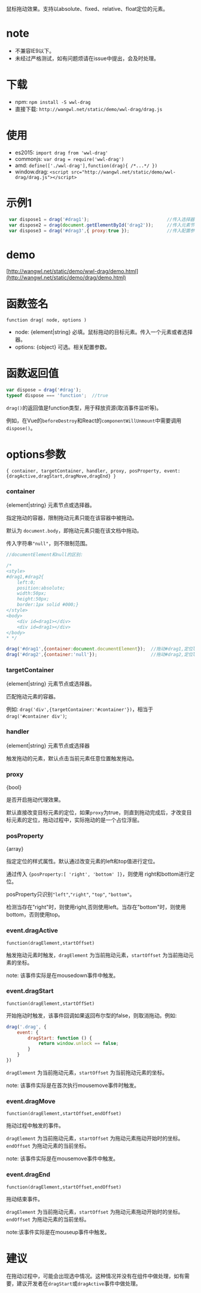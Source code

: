 鼠标拖动效果。支持以absolute、fixed、relative、float定位的元素。

# note
- 不兼容IE9以下。 
- 未经过严格测试，如有问题烦请在issue中提出，会及时处理。

# 下载

- npm: `npm install -S wwl-drag`
- 直接下载: `http://wangwl.net/static/demo/wwl-drag/drag.js` 

# 使用

- es2015: `import drag from 'wwl-drag'`
- commonjs: `var drag = require('wwl-drag')`
- amd: `define(['./wwl-drag'],function(drag){ /*...*/ })`
- window.drag: `<script src="http://wangwl.net/static/demo/wwl-drag/drag.js"></script>` 

# 示例1
```javascript
 var dispose1 = drag('#drag1');                             //传入选择器
 var dispose2 = drag(document.getElementById('drag2'));     //传入元素节点
 var dispose3 = drag('#drag3',{ proxy:true });              //传入配置参数。
```

# demo
[http://wangwl.net/static/demo/wwl-drag/demo.html](http://wangwl.net/static/demo/drag/demo.html)

# 函数签名

`function drag( node, options )`

- node: {element|string} 必填。鼠标拖动的目标元素。传入一个元素或者选择器。
- options: {object} 可选。相关配置参数。

# 函数返回值

```javascript
var dispose = drag('#drag');
typeof dispose === 'function';  //true
```

`drag()`的返回值是function类型，用于释放资源(取消事件监听等)。 

例如，在Vue的`beforeDestroy`和React的`componentWillUnmount`中需要调用`dispose()`。


# options参数

`{ container, targetContainer, handler, proxy, posProperty, event:{dragActive,dragStart,dragMove,dragEnd} }`

### container
{element|string} 元素节点或选择器。

指定拖动的容器，限制拖动元素只能在该容器中被拖动。

默认为 `document.body`，即拖动元素只能在该文档中拖动。

传入字符串`"null"`，则不限制范围。

```javascript
//documentElement和null的区别:

/*
<style> 
#drag1,#drag2{ 
    left:0;
    position:absolute; 
    width:50px; 
    height:50px; 
    border:1px solid #000;} 
</style>
<body>
    <div id=drag1></div>
    <div id=drag1></div>
</body>
* */

drag('#drag1',{container:document.documentElement});  //拖动#drag1,定位left值最小为0。
drag('#drag2',{container:'null'});                    //拖动#drag2,定位left值则可能为负数。

```

### targetContainer
{element|string} 元素节点或选择器。

匹配拖动元素的容器。

例如: `drag('div',{targetContainer:'#container'})`，相当于 `drag('#container div')`;

### handler
{element|string} 元素节点或选择器

触发拖动的元素，默认点击当前元素任意位置触发拖动。

### proxy
{bool} 

是否开启拖动代理效果。

默认直接改变目标元素的定位，如果`proxy`为true，则直到拖动完成后，才改变目标元素的定位，拖动过程中，实际拖动的是一个占位浮层。

### posProperty
{array}

指定定位的样式属性。默认通过改变元素的left和top值进行定位。

通过传入 `{posProperty:[ 'right', 'bottom' ]}`，则使用 right和bottom进行定位。

posProperty只识别`"left"`,`"right"`, `"top"`, `"bottom"`。

检测当存在"right"时，则使用right,否则使用left。当存在"bottom"时，则使用bottom，否则使用top。

### event.dragActive

`function(dragElement,startOffset)`

触发拖动元素时触发，`dragElement` 为当前拖动元素，`startOffset` 为当前拖动元素的坐标。

note: 该事件实际是在mousedown事件中触发。

### event.dragStart

`function(dragElement,startOffSet)`

开始拖动时触发，该事件回调如果返回布尔型的false，则取消拖动。例如:
```javascript
drag('.drag', {
    event: {
        dragStart: function () {
            return window.unlock == false;
        }
    }
})
```
`dragElement` 为当前拖动元素，`startOffset` 为当前拖动元素的坐标。

note: 该事件实际是在首次执行mousemove事件时触发。

### event.dragMove

`function(dragElement,startOffset,endOffset)`

拖动过程中触发的事件。

`dragElement` 为当前拖动元素，`startOffset` 为拖动元素拖动开始时的坐标。`endOffset` 为拖动元素的当前坐标。

note: 该事件实际是在mousemove事件中触发。

### event.dragEnd

`function(dragElement,startOffset,endOffset)`

拖动结束事件。

`dragElement` 为当前拖动元素，`startOffset` 为拖动元素拖动开始时的坐标。`endOffset` 为拖动元素的当前坐标。

note:该事件实际是在mouseup事件中触发。


# 建议

在拖动过程中，可能会出现选中情况。这种情况并没有在组件中做处理，如有需要，建议开发者在`dragStart`或`dragActive`事件中做处理。











